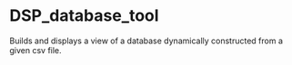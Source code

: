 # DSP_database_tool


Builds and displays a view of a database dynamically constructed from a given csv file. 
